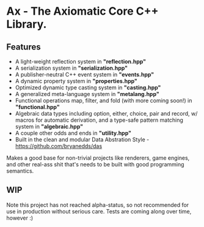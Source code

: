 Ax - The Axiomatic Core C++ Library.
===

Features
---

- A light-weight reflection system in **"reflection.hpp"**
- A serialization system in **"serialization.hpp"**
- A publisher-neutral C++ event system in **"events.hpp"**
- A dynamic property system in **"properties.hpp"**
- Optimized dynamic type casting system in **"casting.hpp"**
- A generalized meta-language system in **"metalang.hpp"**
- Functional operations map, filter, and fold (with more coming soon!) in **"functional.hpp"**
- Algebraic data types including option, either, choice, pair and record, w/ macros for automatic derivation, 
and a type-safe pattern matching system in **"algebraic.hpp"**
- A couple other odds and ends in **"utility.hpp"**
- Built in the clean and modular Data Abstration Style - https://github.com/bryanedds/das

Makes a good base for non-trivial projects like renderers, game engines, and other real-ass shit that's needs to be built with good programming semantics.

WIP
---
Note this project has not reached alpha-status, so not recommended for use in production without serious care. Tests are coming along over time, however :)
